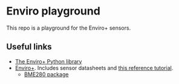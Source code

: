 # Enviro playground

This repo is a playground for the Enviro+ sensors.

## Useful links

* [The Enviro+ Python library](https://github.com/pimoroni/enviroplus-python)
* [Enviro+](https://shop.pimoroni.com/products/enviro?variant=31155658457171). 
  Includes sensor datasheets and 
  [this reference tutorial](https://learn.pimoroni.com/article/getting-started-with-enviro-plus).
  - [BME280 package](https://pypi.org/project/bme280/)